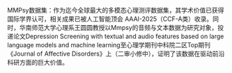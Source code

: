 MMPsy数据集：作为迄今全球最大的多模态心理测评数据集，其学术价值已获得国际学界认可，相关成果已被人工智能顶会 AAAI-2025（CCF-A类）收录。同时，华南师范大学心理系王圆圆教授以Mmpsy的音频与文本数据为研究对象，投递论文Depression Screening with textual and audio features based on large language models and machine learning至心理学期刊中科院二区Top期刊《Journal of Affective Disorders》上（二审小修中），证明了该数据在驱动前沿科研方面的巨大价值。

